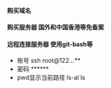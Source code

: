 #### 购买域名
#### 购买服务器 国外和中国香港等免备案
#### 远程连接服务器 使用git-bash等
- 账号 ssh root@122.**.**.**
- 密码 ******
- pwd显示当前路径 ls-al ls

